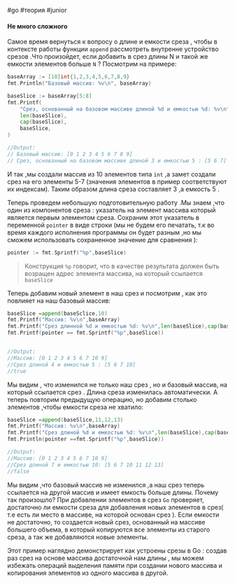 #go #теория  #junior 

#### Не много сложного

Самое время вернуться к вопросу о длине и емкости среза , чтобы в контексте работы функции `append` рассмотреть внутренне устройство срезов .Что произойдет, если добавить в срез длины N  и такой же емкости элементов больше `N` ? Посмотрим на примере:

```go
baseArray := [10]int{1,2,3,4,5,6,7,8,9}
fmt.Println("Базовый массив: %v\n", baseArray)

baseSlice := baseArray[5:8]
fmt.Printf(
	"Срез, основанный на базовом массиве длиной %d и емкостью %d: %v\n",
	len(baseSlice),
	cap(baseSlice),
	baseSlice,
)

//Output:
// Базовый массив: [0 1 2 3 4 5 6 7 8 9]
// Срез, основанный на базовом массиве длиной 3 и емкостью 5 : [5 6 7]
```

И так ,мы создали массив из 10 элементов типа `int` ,а замет создали срез на его элементы 5-7 (значения элементов в пример соответствуют их индексам). Таким образом длина среза составляет 3 ,а емкость 5 .

Теперь проведем небольшую подготовительную работу .Мы знаем ,что один из компонентов среза : указатель на элемент массива который является первым элементом среза. Сохраним этот указатель в переменной `pointer` в виде строки (мы не будем его печатать, т.к во время каждого исполнения программы он будет разным ,но мы сможем использовать сохраненное значение для сравнения ):

```go
pointer := fmt.Sprintf("%p",baseSlice)
```

>Конструкция `%p` говорит, что в качестве результата должен быть возращен адрес элемента массива, на который ссылается `baseSlice`

Теперь добавим новый элемент в наш срез и посмотрим , как это повлияет на наш базовый массив:

```go
baseSlice =append(baseSclice,10)
fmt.Printf("Массив: %v\n",baseArray)
fmt.Printf("Срез длинной %d и емкостью %d: %v\n",len(baseSlice),cap(baseSlice),baseSlice)
fmt.Printf(pointer == fmt.Sprintf("%p",baseSlice))


//Output:
//Массив: [0 1 2 3 4 5 6 7 10 9]
//Срез длиной 4 и емкостью 5 : [5 6 7 10]
//true
```

Мы видим , что изменился не только наш срез , но и базовый массив, на который ссылается срез . Длина среза изменилась автоматически. А теперь повторим предыдущую операцию, но добавим столько элементов ,чтобы емкости среза не хватило:

```go
baseSlice =append(baseSlice,11,12,13)
fmt.Printf("Массив: %v\n",baseArray)
fmt.Printf("Срез длиной %d и емкостью %d: %v\n",len(baseSlice),cap(baseSlice),baseSlice)
fmt.Println(pointer ==fmt.Sprintf("%p",baseSlice))

//Output:
//Массив: [0 1 2 3 4 5 6 7 10 9]
//Срез длиной 7 и емкостью 10: [5 6 7 10 11 12 13]
//false
```

Мы видим ,что базовый массив не изменился ,а наш срез теперь ссылается на другой массив и имеет емкость больше длины. Почему так произошло? При добавлении элементов в срез `Go` проверяет, достаточно ли емкости среза для добавления новых элементов в срез( т.е есть ли место в массиве, на которой основан срез ). Если емкости не достаточно, то создается новый срез, основанный на массиве большего объема, в который копируются все элементы из старого среза, а так же добавляются новые элементы.

Этот пример наглядно демонстрирует как устроены срезы в Go : создав раз срез на основе массива достаточной нам длины , мы можем избежать операций выделения памяти при создании нового массива и копирования элементов из одного массива в другой.